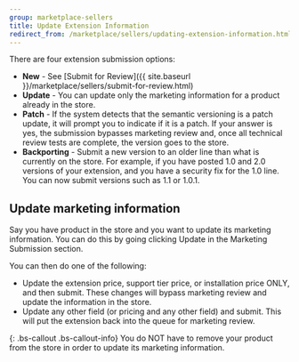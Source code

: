 ```yaml
---
group: marketplace-sellers
title: Update Extension Information
redirect_from: /marketplace/sellers/updating-extension-information.html
---
```


There are four extension submission options:

-  **New** - See [Submit for Review]({{ site.baseurl }}/marketplace/sellers/submit-for-review.html)
-  **Update** - You can update only the marketing information for a product already in the store.
-  **Patch** - If the system detects that the semantic versioning is a patch update, it will prompt you to indicate if it is a patch. If your answer is yes, the submission bypasses marketing review and, once all technical review tests are complete, the version goes to the store.
-  **Backporting** - Submit a new version to an older line than what is currently on the store. For example, if you have posted 1.0 and 2.0 versions of your extension, and you have a security fix for the 1.0 line. You can now submit versions such as 1.1 or 1.0.1.

## Update marketing information

Say you have product in the store and you want to update its marketing information. You can do this by going clicking Update in the Marketing Submission section.

You can then do one of the following:

-  Update the extension price, support tier price, or installation price ONLY, and then submit. These changes will bypass marketing review and update the information in the store.
-  Update any other field (or pricing and any other field) and submit. This will put the extension back into the queue for marketing review.

{: .bs-callout .bs-callout-info}
You do NOT have to remove your product from the store in order to update its marketing information.
